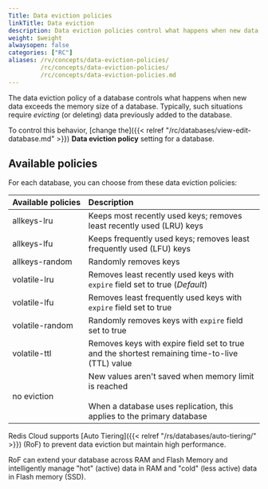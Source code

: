 ```yaml
---
Title: Data eviction policies
linkTitle: Data eviction
description: Data eviction policies control what happens when new data exceeds the memory limits of a database.  Here, you'll learn the available policies and how to change which one is used for a database.
weight: $weight
alwaysopen: false
categories: ["RC"]
aliases: /rv/concepts/data-eviction-policies/
         /rc/concepts/data-eviction-policies/
         /rc/concepts/data-eviction-policies.md 
---
```


The data eviction policy of a database controls what happens when new data exceeds the memory size of a database.  Typically, such situations require _evicting_ (or deleting) data previously added to the database.  

To control this behavior, [change the]({{< relref "/rc/databases/view-edit-database.md" >}}) **Data eviction policy** setting for a database.

## Available policies

For each database, you can choose from these data eviction policies:

| **Available&nbsp;policies** | **Description** |
|:------------|:-----------------|
| allkeys-lru | Keeps most recently used keys; removes least recently used (LRU) keys |
| allkeys-lfu | Keeps frequently used keys; removes least frequently used (LFU) keys |
| allkeys-random | Randomly removes keys |
| volatile-lru | Removes least recently used keys with `expire` field set to true (*Default*) |
| volatile-lfu | Removes least frequently used keys with `expire` field set to true |
| volatile-random | Randomly removes keys with `expire` field set to true |
| volatile-ttl | Removes keys with expire field set to true and the shortest remaining time-to-live (TTL) value |
| no eviction | New values aren't saved when memory limit is reached<br/><br/>When a database uses replication, this applies to the primary database |

Redis Cloud supports [Auto Tiering]({{< relref "/rs/databases/auto-tiering/" >}}) (RoF)
to prevent data eviction but maintain high performance.

RoF can extend your database across RAM and Flash Memory and intelligently manage "hot" (active) data in RAM and "cold" (less active) data in Flash memory (SSD).
